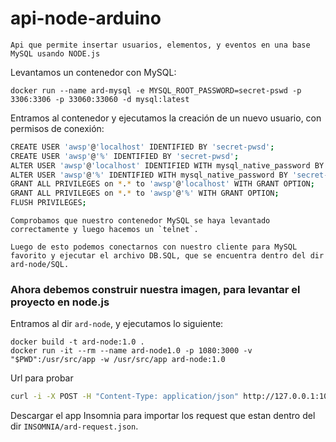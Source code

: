 # api-node-arduino

`Api que permite insertar usuarios, elementos, y eventos en una base MySQL usando NODE.js`

Levantamos un contenedor con MySQL:

```docker
docker run --name ard-mysql -e MYSQL_ROOT_PASSWORD=secret-pswd -p 3306:3306 -p 33060:33060 -d mysql:latest
```

Entramos al contenedor y ejecutamos la creación de un nuevo usuario, con permisos de conexión:

```sh
CREATE USER 'awsp'@'localhost' IDENTIFIED BY 'secret-pwsd';
CREATE USER 'awsp'@'%' IDENTIFIED BY 'secret-pwsd';
ALTER USER 'awsp'@'localhost' IDENTIFIED WITH mysql_native_password BY 'secret-pwsd';
ALTER USER 'awsp'@'%' IDENTIFIED WITH mysql_native_password BY 'secret-pwsd';
GRANT ALL PRIVILEGES on *.* to 'awsp'@'localhost' WITH GRANT OPTION;
GRANT ALL PRIVILEGES on *.* to 'awsp'@'%' WITH GRANT OPTION;
FLUSH PRIVILEGES;
```

    Comprobamos que nuestro contenedor MySQL se haya levantado correctamente y luego hacemos un `telnet`.  

```Luego de esto podemos conectarnos con nuestro cliente para MySQL favorito y ejecutar el archivo DB.SQL, que se encuentra dentro del dir ard-node/SQL.```

### Ahora debemos construir nuestra imagen, para levantar el proyecto en node.js

Entramos al dir `ard-node`, y ejecutamos lo siguiente:

```docker
docker build -t ard-node:1.0 .
docker run -it --rm --name ard-node1.0 -p 1080:3000 -v "$PWD":/usr/src/app -w /usr/src/app ard-node:1.0
```

Url para probar

```sh
curl -i -X POST -H "Content-Type: application/json" http://127.0.0.1:1080 --data '{"name" : "Alexander"}'
```

Descargar el app Insomnia para importar los request que estan dentro del dir `INSOMNIA/ard-request.json`.
